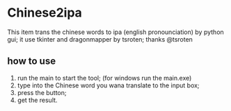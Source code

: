 # Chinese2ipa
This item trans the chinese words to ipa (english pronounciation) by python gui; it use tkinter and dragonmapper by tsroten; thanks @tsroten
## how to use
1. run the main to start the tool; (for windows run the main.exe)
2. type into the Chinese word you wana translate to the input box;
3. press the button;
4. get the result.
